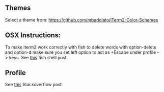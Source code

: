 ## Themes
Select a theme from: https://github.com/mbadolato/iTerm2-Color-Schemes

## OSX Instructions:

To make iterm2 work correctly with fish to delete words with option-delete and option-d make sure you set left option to act as +Escape under profile -> keys. See [this](
https://github.com/fish-shell/fish-shell/issues/2124) fish shell post.

## Profile

See [this](https://stackoverflow.com/questions/22943676/how-to-export-iterm2-profiles) Stackoverflow post.


